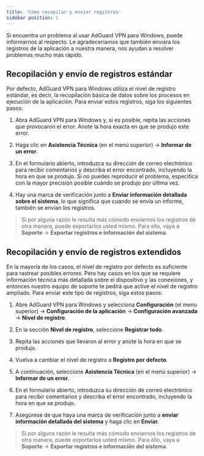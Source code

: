 ```yaml
---
title: 'Cómo recopilar y enviar registros'
sidebar position: 1
---
```




Si encuentra un problema al usar AdGuard VPN para Windows, puede informarnos al respecto. Le agradeceríamos que también enviara los registros de la aplicación a nuestra manera, nos ayudan a resolver problemas mucho más rápido.


## Recopilación y envío de registros estándar

Por defecto, AdGuard VPN para Windows utiliza el nivel de registro estándar, es decir, la recopilación básica de datos sobre los procesos en ejecución de la aplicación. Para enviar estos registros, siga los siguientes pasos:

1. Abra AdGuard VPN para Windows y, si es posible, repita las acciones que provocaron el error. Anote la hora exacta en que se produjo este error.

2. Haga clic en **Asistencia Técnica** (en el menú superior) → **Informar de un error**.

3. En el formulario abierto, introduzca su dirección de correo electrónico para recibir comentarios y describa el error encontrado, incluyendo la hora en que se produjo. Si no puedes reproducir el problema, especifica con la mayor precisión posible cuándo se produjo por última vez.

4. Hay una marca de verificación junto a **Enviar información detallada sobre el sistema**, lo que significa que cuando se envía un informe, también se envían los registros.
> Si por alguna razón le resulta más cómodo enviarnos los registros de otra manera, puede exportarlos usted mismo. Para ello, vaya a **Soporte** → **Exportar registros e información del sistema**.


## Recopilación y envío de registros extendidos

En la mayoría de los casos, el nivel de registro por defecto es suficiente para rastrear posibles errores. Pero hay casos en los que se requiere información técnica más detallada sobre el dispositivo y las conexiones, y entonces nuestro equipo de soporte te pedirá que active el nivel de registro ampliado. Para enviar este tipo de registros, siga estos pasos:

1. Abre AdGuard VPN para Windows y selecciona **Configuración** (el menu superior) → **Configuración de la aplicación** → **Configuración avanzada** → **Nivel de registro**.

2. En la sección **Nivel de registro**, seleccione **Registrar todo**.

3. Repita las acciones que llevaron al error y anote la hora en que se produjo.

4. Vuelva a cambiar el nivel de registro a **Registro por defecto**.

5. A continuación, seleccione **Asistencia Técnica** (en el menú superior) → **Informar de un error**.

6. En el formulario abierto, introduzca su dirección de correo electrónico para recibir comentarios y describa el error encontrado, incluyendo la hora en que se produjo.

7. Asegúrese de que haya una marca de verificación junto a **enviar información detallada del sistema** y haga clic en **Enviar**.
> Si por alguna razón le resulta más cómodo enviarnos los registros de otra manera, puede exportarlos usted mismo. Para ello, vaya a **Soporte** → **Exportar registros e información del sistema**.

